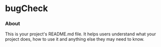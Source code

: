 bugCheck
========

### About

This is your project's README.md file. It helps users understand what your
project does, how to use it and anything else they may need to know.